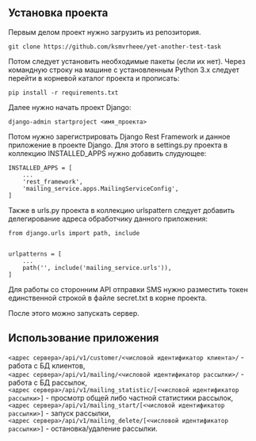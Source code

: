 ## Установка проекта
Первым делом проект нужно загрузить из репозитория.
```
git clone https://github.com/ksmvrheee/yet-another-test-task
```
Потом следует установить необходимые пакеты (если их нет).
Через командную строку на машине с установленным Python 3.x следует перейти в корневой каталог проекта и прописать:
```
pip install -r requirements.txt
```
Далее нужно начать проект Django:
```
django-admin startproject <имя_проекта>
```
Потом нужно зарегистрировать Django Rest Framework и данное приложение в проекте Django. Для этого в settings.py проекта в коллекцию INSTALLED_APPS нужно добавить слудующее:
```
INSTALLED_APPS = [
    ...
    'rest_framework',
    'mailing_service.apps.MailingServiceConfig',
]
```
Также в urls.py проекта в коллекцию urlspattern следует добавить делегирование адреса обработчику данного приложения:
```
from django.urls import path, include


urlpatterns = [
    ...
    path('', include('mailing_service.urls')),
]
```
Для работы со сторонним API отправки SMS нужно разместить токен единственной строкой в файле secret.txt в корне проекта.  

После этого можно запускать сервер.

## Использование приложения
```<адрес сервера>/api/v1/customer/<числовой идентификатор клиента>/``` - работа с БД клиентов,  
```<адрес сервера>/api/v1/mailing/<числовой идентификатор рассылки>/``` - работа с БД рассылок,  
```<адрес сервера>/api/v1/mailing_statistic/[<числовой идентификатор рассылки>]``` - просмотр общей либо частной статистики рассылок,  
```<адрес сервера>/api/v1/mailing_start/[<числовой идентификатор рассылки>]``` - запуск рассылки,  
```<адрес сервера>/api/v1/mailing_delete/[<числовой идентификатор рассылки>]``` - остановка/удаление рассылки.

